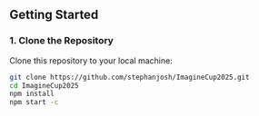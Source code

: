 ## **Getting Started**

### **1. Clone the Repository**
Clone this repository to your local machine:
```bash
git clone https://github.com/stephanjosh/ImagineCup2025.git
cd ImagineCup2025
npm install
npm start -c

